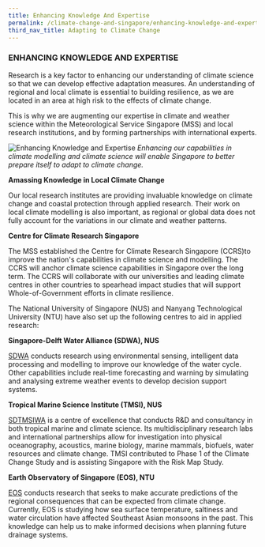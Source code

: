 ```yaml
---
title: Enhancing Knowledge And Expertise
permalink: /climate-change-and-singapore/enhancing-knowledge-and-expertise/
third_nav_title: Adapting to Climate Change
---
```


### ENHANCING KNOWLEDGE AND EXPERTISE

Research is a key factor to enhancing our understanding of climate science so that we can develop effective adaptation measures. An understanding of regional and local climate is essential to building resilience, as we are located in an area at high risk to the effects of climate change.

This is why we are augmenting our expertise in climate and weather science within the Meteorological Service Singapore (MSS) and local research institutions, and by forming partnerships with international experts.

![Enhancing Knowledge and Expertise](https://www.nccs.gov.sg/images/default-source/default-album/enhancing-knowledge-and-expertise.jpg "Enhancing Knowledge and Expertise")
*Enhancing our capabilities in climate modelling and climate science will enable Singapore to better prepare itself to adapt to climate change.*

**Amassing Knowledge in Local Climate Change**

Our local research institutes are providing invaluable knowledge on climate change and coastal protection through applied research. Their work on local climate modelling is also important, as regional or global data does not fully account for the variations in our climate and weather patterns.

**Centre for Climate Research Singapore**

The MSS established the Centre for Climate Research Singapore (CCRS)to improve the nation's capabilities in climate science and modelling. The CCRS will anchor climate science capabilities in Singapore over the long term. The CCRS will collaborate with our universities and leading climate centres in other countries to spearhead impact studies that will support Whole-of-Government efforts in climate resilience.

The National University of Singapore (NUS) and Nanyang Technological University (NTU) have also set up the following centres to aid in applied research:

**Singapore-Delft Water Alliance (SDWA), NUS**

[SDWA](http://blog.nus.edu.sg/sdwa/) conducts research using environmental sensing, intelligent data processing and modelling to improve our knowledge of the water cycle. Other capabilities include real-time forecasting and warning by simulating and analysing extreme weather events to develop decision support systems.

**Tropical Marine Science Institute (TMSI), NUS**

[SDTMSIWA](http://www.tmsi.nus.edu.sg/) is a centre of excellence that conducts R&D and consultancy in both tropical marine and climate science. Its multidisciplinary research labs and international partnerships allow for investigation into physical oceanography, acoustics, marine biology, marine mammals, biofuels, water resources and climate change. TMSI contributed to Phase 1 of the Climate Change Study and is assisting Singapore with the Risk Map Study.

**Earth Observatory of Singapore (EOS), NTU**

[EOS](https://earthobservatory.sg/) conducts research that seeks to make accurate predictions of the regional consequences that can be expected from climate change. Currently, EOS is studying how sea surface temperature, saltiness and water circulation have affected Southeast Asian monsoons in the past. This knowledge can help us to make informed decisions when planning future drainage systems.